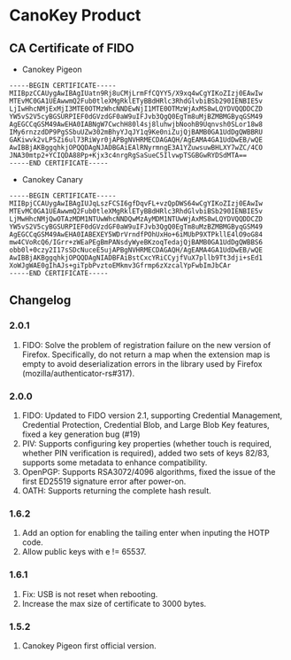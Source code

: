 # CanoKey Product

## CA Certificate of FIDO

- Canokey Pigeon
```
-----BEGIN CERTIFICATE-----
MIIBpzCCAUygAwIBAgIUatn9Rj8uCMjLrmFfCQYY5/X9xq4wCgYIKoZIzj0EAwIw
MTEvMC0GA1UEAwwmQ2Fub0tleXMgRklETyBBdHRlc3RhdGlvbiBSb290IENBIE5v
LjIwHhcNMjExMjI3MTE0OTMzWhcNNDEwNjI1MTE0OTMzWjAxMS8wLQYDVQQDDCZD
YW5vS2V5cyBGSURPIEF0dGVzdGF0aW9uIFJvb3QgQ0EgTm8uMjBZMBMGByqGSM49
AgEGCCqGSM49AwEHA0IABNgW7CwchH80l4sj8luhwjbNoohB9Uqnvsh0SLor18w8
IMy6rnzzdDP9PgSSbuUZw302mBhyYJqJY1q9Ke0niZujQjBAMB0GA1UdDgQWBBRU
GAKiwvk2vLP5Zi6ul73RiWyr0jAPBgNVHRMECDAGAQH/AgEAMA4GA1UdDwEB/wQE
AwIBBjAKBggqhkjOPQQDAgNJADBGAiEAlRNyrmngE3A1YZuwsuwBHLXY7wZC/4CO
JNA30mtp2+YCIQDA88Pp+Kjx3c4nrgRgSaSueC5IlvwpTSGBGwRYDSdMTA==
-----END CERTIFICATE-----
```

- Canokey Canary
```
-----BEGIN CERTIFICATE-----
MIIBpjCCAUygAwIBAgIUJqLszFCSI6gfDqvFL+vzQpDWS64wCgYIKoZIzj0EAwIw
MTEvMC0GA1UEAwwmQ2Fub0tleXMgRklETyBBdHRlc3RhdGlvbiBSb290IENBIE5v
LjMwHhcNMjQwOTAzMDM1NTUwWhcNNDQwMzAyMDM1NTUwWjAxMS8wLQYDVQQDDCZD
YW5vS2V5cyBGSURPIEF0dGVzdGF0aW9uIFJvb3QgQ0EgTm8uMzBZMBMGByqGSM49
AgEGCCqGSM49AwEHA0IABEXEY5WDrVrndfPOhUxHo+6iMUbP9XTPkllE4lO9oG84
mw4CVoRcQ6/IGrr+zWEaPEgBmPANsdyWyeBKzoqTedajQjBAMB0GA1UdDgQWBBS6
obb0l+0czy2I17sSDcNuceE5ujAPBgNVHRMECDAGAQH/AgEAMA4GA1UdDwEB/wQE
AwIBBjAKBggqhkjOPQQDAgNIADBFAiBstCxcYRiCCyjfVuX7pllb9Tt3dji+sEd1
XoWJgWAE0gIhAJs+giTpbPvztoEMkmv3Gfrmp6zXzcalYpFwbImJbCAr
-----END CERTIFICATE-----
```

## Changelog

### 2.0.1
1. FIDO: Solve the problem of registration failure on the new version of Firefox. Specifically, do not return a map when the extension map is empty to avoid deserialization errors in the library used by Firefox (mozilla/authenticator-rs#317).

### 2.0.0
1. FIDO: Updated to FIDO version 2.1, supporting Credential Management, Credential Protection, Credential Blob, and Large Blob Key features, fixed a key generation bug (#19)
2. PIV: Supports configuring key properties (whether touch is required, whether PIN verification is required), added two sets of keys 82/83, supports some metadata to enhance compatibility.
3. OpenPGP: Supports RSA3072/4096 algorithms, fixed the issue of the first ED25519 signature error after power-on.
4. OATH: Supports returning the complete hash result.

### 1.6.2

1. Add an option for enabling the tailing enter when inputing the HOTP code.
2. Allow public keys with e != 65537.

### 1.6.1

1. Fix: USB is not reset when rebooting.
2. Increase the max size of certificate to 3000 bytes.

### 1.5.2

1. Canokey Pigeon first official version.
